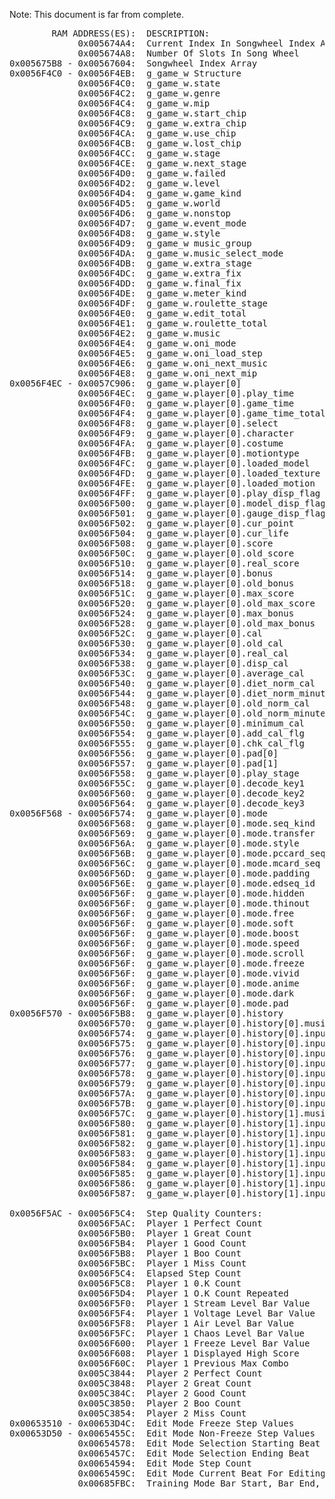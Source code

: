 Note: This document is far from complete.
<pre>
        RAM ADDRESS(ES):  DESCRIPTION:                                        NOTES:
             0x005674A4:  Current Index In Songwheel Index Array      
             0x005674A8:  Number Of Slots In Song Wheel
0x005675B8 - 0x00567604:  Songwheel Index Array 
0x0056F4C0 - 0x0056F4EB:  g_game_w Structure
             0x0056F4C0:  g_game_w.state
             0x0056F4C2:  g_game_w.genre
             0x0056F4C4:  g_game_w.mip
             0x0056F4C8:  g_game_w.start_chip
             0x0056F4C9:  g_game_w.extra_chip
             0x0056F4CA:  g_game_w.use_chip
             0x0056F4CB:  g_game_w.lost_chip
             0x0056F4CC:  g_game_w.stage
             0x0056F4CE:  g_game_w.next_stage
             0x0056F4D0:  g_game_w.failed
             0x0056F4D2:  g_game_w.level
             0x0056F4D4:  g_game_w.game_kind
             0x0056F4D5:  g_game_w.world
             0x0056F4D6:  g_game_w.nonstop
             0x0056F4D7:  g_game_w.event_mode
             0x0056F4D8:  g_game_w.style
             0x0056F4D9:  g_game_w music_group
             0x0056F4DA:  g_game_w.music_select_mode
             0x0056F4DB:  g_game_w.extra_stage
             0x0056F4DC:  g_game_w.extra_fix
             0x0056F4DD:  g_game_w.final_fix
             0x0056F4DE:  g_game_w.meter_kind
             0x0056F4DF:  g_game_w.roulette_stage
             0x0056F4E0:  g_game_w.edit_total
             0x0056F4E1:  g_game_w.roulette_total
             0x0056F4E2:  g_game_w.music
             0x0056F4E4:  g_game_w.oni_mode
             0x0056F4E5:  g_game_w.oni_load_step
             0x0056F4E6:  g_game_w.oni_next_music
             0x0056F4E8:  g_game_w.oni_next_mip
0x0056F4EC - 0x0057C906:  g_game_w.player[0]                                      player is an array of g_each_w structs
             0x0056F4EC:  g_game_w.player[0].play_time
             0x0056F4F0:  g_game_w.player[0].game_time
             0x0056F4F4:  g_game_w.player[0].game_time_total
             0x0056F4F8:  g_game_w.player[0].select
             0x0056F4F9:  g_game_w.player[0].character
             0x0056F4FA:  g_game_w.player[0].costume
             0x0056F4FB:  g_game_w.player[0].motiontype
             0x0056F4FC:  g_game_w.player[0].loaded_model
             0x0056F4FD:  g_game_w.player[0].loaded_texture
             0x0056F4FE:  g_game_w.player[0].loaded_motion
             0x0056F4FF:  g_game_w.player[0].play_disp_flag
             0x0056F500:  g_game_w.player[0].model_disp_flag
             0x0056F501:  g_game_w.player[0].gauge_disp_flag
             0x0056F502:  g_game_w.player[0].cur_point
             0x0056F504:  g_game_w.player[0].cur_life
             0x0056F508:  g_game_w.player[0].score
             0x0056F50C:  g_game_w.player[0].old_score
             0x0056F510:  g_game_w.player[0].real_score
             0x0056F514:  g_game_w.player[0].bonus
             0x0056F518:  g_game_w.player[0].old_bonus
             0x0056F51C:  g_game_w.player[0].max_score
             0x0056F520:  g_game_w.player[0].old_max_score
             0x0056F524:  g_game_w.player[0].max_bonus
             0x0056F528:  g_game_w.player[0].old_max_bonus
             0x0056F52C:  g_game_w.player[0].cal
             0x0056F530:  g_game_w.player[0].old_cal
             0x0056F534:  g_game_w.player[0].real_cal
             0x0056F538:  g_game_w.player[0].disp_cal
             0x0056F53C:  g_game_w.player[0].average_cal
             0x0056F540:  g_game_w.player[0].diet_norm_cal
             0x0056F544:  g_game_w.player[0].diet_norm_minute
             0x0056F548:  g_game_w.player[0].old_norm_cal
             0x0056F54C:  g_game_w.player[0].old_norm_minute
             0x0056F550:  g_game_w.player[0].minimum_cal
             0x0056F554:  g_game_w.player[0].add_cal_flg
             0x0056F555:  g_game_w.player[0].chk_cal_flg
             0x0056F556:  g_game_w.player[0].pad[0]
             0x0056F557:  g_game_w.player[0].pad[1]
             0x0056F558:  g_game_w.player[0].play_stage
             0x0056F55C:  g_game_w.player[0].decode_key1
             0x0056F560:  g_game_w.player[0].decode_key2
             0x0056F564:  g_game_w.player[0].decode_key3
0x0056F568 - 0x0056F574:  g_game_w.player[0].mode                                 mode is a play_mode struct
             0x0056F568:  g_game_w.player[0].mode.seq_kind
             0x0056F569:  g_game_w.player[0].mode.transfer
             0x0056F56A:  g_game_w.player[0].mode.style
             0x0056F56B:  g_game_w.player[0].mode.pccard_seq
             0x0056F56C:  g_game_w.player[0].mode.mcard_seq
             0x0056F56D:  g_game_w.player[0].mode.padding
             0x0056F56E:  g_game_w.player[0].mode.edseq_id
             0x0056F56F:  g_game_w.player[0].mode.hidden                          Bit field; 2 bits wide
             0x0056F56F:  g_game_w.player[0].mode.thinout                         Bit field; 1 bit wide
             0x0056F56F:  g_game_w.player[0].mode.free                            Bit field; 1 bit wide
             0x0056F56F:  g_game_w.player[0].mode.soft                            Bit field; 1 bit wide
             0x0056F56F:  g_game_w.player[0].mode.boost                           Bit field; 2 bits wide
             0x0056F56F:  g_game_w.player[0].mode.speed                           Bit field; 5 bits wide
             0x0056F56F:  g_game_w.player[0].mode.scroll                          Bit field; 2 bits wide
             0x0056F56F:  g_game_w.player[0].mode.freeze                          Bit field; 1 bits wide
             0x0056F56F:  g_game_w.player[0].mode.vivid                           Bit field; 2 bits wide
             0x0056F56F:  g_game_w.player[0].mode.anime                           Bit field; 2 bits wide
             0x0056F56F:  g_game_w.player[0].mode.dark                            Bit field; 1 bit wide
             0x0056F56F:  g_game_w.player[0].mode.pad                             Bit field; 12 bits wide
0x0056F570 - 0x0056F5B8:  g_game_w.player[0].history                              Array of 8 play_hist structs
             0x0056F570:  g_game_w.player[0].history[0].music_count
             0x0056F574:  g_game_w.player[0].history[0].input[0]
             0x0056F575:  g_game_w.player[0].history[0].input[1]
             0x0056F576:  g_game_w.player[0].history[0].input[2]
             0x0056F577:  g_game_w.player[0].history[0].input[3]
             0x0056F578:  g_game_w.player[0].history[0].input[4]
             0x0056F579:  g_game_w.player[0].history[0].input[5]
             0x0056F57A:  g_game_w.player[0].history[0].input[6]
             0x0056F57B:  g_game_w.player[0].history[0].input[7]
             0x0056F57C:  g_game_w.player[0].history[1].music_count
             0x0056F580:  g_game_w.player[0].history[1].input[0]
             0x0056F581:  g_game_w.player[0].history[1].input[1]
             0x0056F582:  g_game_w.player[0].history[1].input[2]
             0x0056F583:  g_game_w.player[0].history[1].input[3]
             0x0056F584:  g_game_w.player[0].history[1].input[4]
             0x0056F585:  g_game_w.player[0].history[1].input[5]
             0x0056F586:  g_game_w.player[0].history[1].input[6]
             0x0056F587:  g_game_w.player[0].history[1].input[7]
             
0x0056F5AC - 0x0056F5C4:  Step Quality Counters:
             0x0056F5AC:  Player 1 Perfect Count
             0x0056F5B0:  Player 1 Great Count
             0x0056F5B4:  Player 1 Good Count
             0x0056F5B8:  Player 1 Boo Count
             0x0056F5BC:  Player 1 Miss Count
             0x0056F5C4:  Elapsed Step Count
             0x0056F5C8:  Player 1 0.K Count
             0x0056F5D4:  Player 1 O.K Count Repeated
             0x0056F5F0:  Player 1 Stream Level Bar Value
             0x0056F5F4:  Player 1 Voltage Level Bar Value
             0x0056F5F8:  Player 1 Air Level Bar Value
             0x0056F5FC:  Player 1 Chaos Level Bar Value
             0x0056F600:  Player 1 Freeze Level Bar Value
             0x0056F608:  Player 1 Displayed High Score
             0x0056F60C:  Player 1 Previous Max Combo
             0x005C3844:  Player 2 Perfect Count
             0x005C3848:  Player 2 Great Count
             0x005C384C:  Player 2 Good Count
             0x005C3850:  Player 2 Boo Count
             0x005C3854:  Player 2 Miss Count
0x00653510 - 0x00653D4C:  Edit Mode Freeze Step Values
0x00653D50 - 0x0065455C:  Edit Mode Non-Freeze Step Values
             0x00654578:  Edit Mode Selection Starting Beat
             0x0065457C:  Edit Mode Selection Ending Beat
             0x00654594:  Edit Mode Step Count
             0x0065459C:  Edit Mode Current Beat For Editing
             0x00685FBC:  Training Mode Bar Start, Bar End, And Music Speed
</pre>

